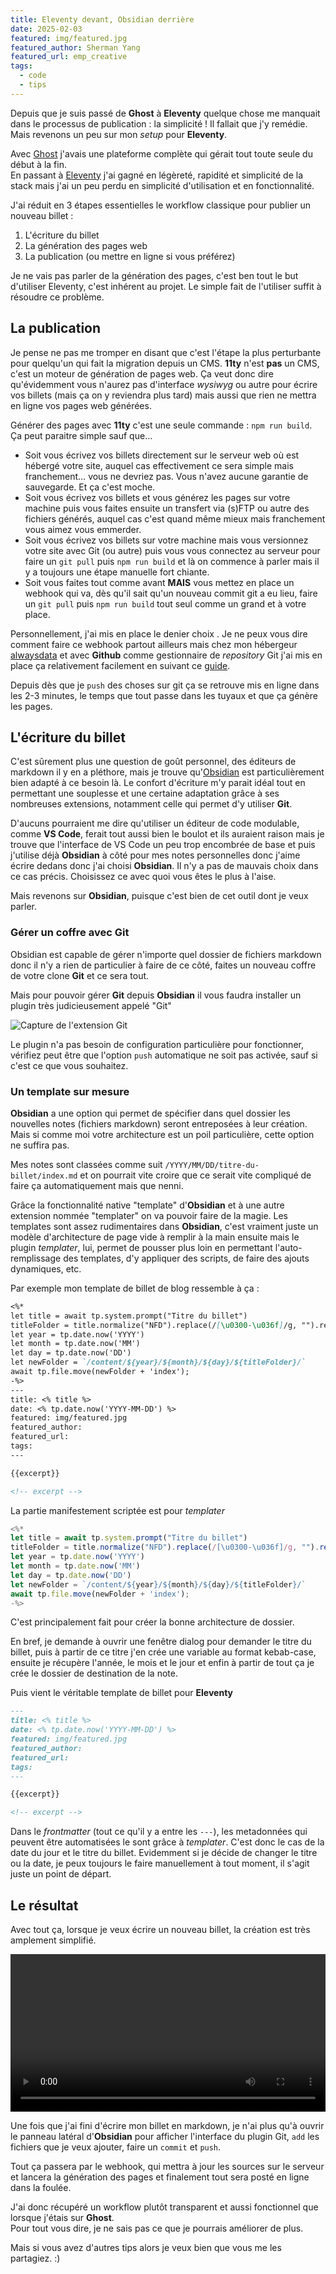 ```yaml
---
title: Eleventy devant, Obsidian derrière
date: 2025-02-03
featured: img/featured.jpg
featured_author: Sherman Yang
featured_url: emp_creative
tags:
  - code
  - tips
---
```

Depuis que je suis passé de **Ghost** à **Eleventy** quelque chose me manquait dans le processus de publication : la simplicité ! Il fallait que j'y remédie. Mais revenons un peu sur mon *setup* pour **Eleventy**.

<!-- excerpt -->

Avec [Ghost](https://ghost.org/) j'avais une plateforme complète qui gérait tout toute seule du début à la fin.  
En passant à [Eleventy](https://www.11ty.dev/) j'ai gagné en légèreté, rapidité et simplicité de la stack mais j'ai un peu perdu en simplicité d'utilisation et en fonctionnalité.

J'ai réduit en 3 étapes essentielles le workflow classique pour publier un nouveau billet :
1. L'écriture du billet
2. La génération des pages web
3. La publication (ou mettre en ligne si vous préférez)

Je ne vais pas parler de la génération des pages, c'est ben tout le but d'utiliser Eleventy, c'est inhérent au projet. Le simple fait de l'utiliser suffit à résoudre ce problème.

## La publication
Je pense ne pas me tromper en disant que c'est l'étape la plus perturbante pour quelqu'un qui fait la migration depuis un CMS. **11ty** n'est **pas** un CMS, c'est un moteur de génération de pages web. Ça veut donc dire qu'évidemment vous n'aurez pas d'interface *wysiwyg* ou autre pour écrire vos billets (mais ça on y reviendra plus tard) mais aussi que rien ne mettra en ligne vos pages web générées.

Générer des pages avec **11ty** c'est une seule commande : `npm run build`. Ça peut paraitre simple sauf que…

- Soit vous écrivez vos billets directement sur le serveur web où est hébergé votre site, auquel cas effectivement ce sera simple mais franchement… vous ne devriez pas. Vous n'avez aucune garantie de sauvegarde. Et ça c'est moche.
- Soit vous écrivez vos billets et vous générez les pages sur votre machine puis vous faites ensuite un transfert via (s)FTP ou autre des fichiers générés, auquel cas c'est quand même mieux mais franchement vous aimez vous emmerder.
- Soit vous écrivez vos billets sur votre machine mais vous versionnez votre site avec Git (ou autre) puis vous vous connectez au serveur pour faire un `git pull` puis `npm run build` et là on commence à parler mais il y a toujours une étape manuelle fort chiante.
- Soit vous faites tout comme avant **MAIS** vous mettez en place un webhook qui va, dès qu'il sait qu'un nouveau commit git a eu lieu, faire un `git pull` puis `npm run build` tout seul comme un grand et à votre place.

Personnellement, j'ai mis en place le denier choix . Je ne peux vous dire comment faire ce webhook partout ailleurs mais chez mon hébergeur [alwaysdata](https://www.alwaysdata.com/fr/) et avec **Github** comme gestionnaire de *repository* Git j'ai mis en place ça relativement facilement en suivant ce [guide](https://blog.alwaysdata.com/fr/2023/02/01/devops-react-we-can-be-heroes-just-for-one-app/).

Depuis dès que je `push` des choses sur git ça se retrouve mis en ligne dans les 2-3 minutes, le temps que tout passe dans les tuyaux et que ça génère les pages. 

## L'écriture du billet
C'est sûrement plus une question de goût personnel, des éditeurs de markdown il y en a pléthore, mais je trouve qu'[Obsidian](https://obsidian.md/) est particulièrement bien adapté à ce besoin là. Le confort d'écriture m'y parait idéal tout en permettant une souplesse et une certaine adaptation grâce à ses nombreuses extensions, notamment celle qui permet d'y utiliser **Git**.

D'aucuns pourraient me dire qu'utiliser un éditeur de code modulable, comme **VS Code**, ferait tout aussi bien le boulot et ils auraient raison mais je trouve que l'interface de VS Code un peu trop encombrée de base et puis j'utilise déjà **Obsidian** à côté pour mes notes personnelles donc j'aime écrire dedans donc j'ai choisi **Obsidian**. Il n'y a pas de mauvais choix dans ce cas précis. Choisissez ce avec quoi vous êtes le plus à l'aise.

Mais revenons sur **Obsidian**, puisque c'est bien de cet outil dont je veux parler.

### Gérer un coffre avec Git
Obsidian est capable de gérer n'importe quel dossier de fichiers markdown donc il n'y a rien de particulier à faire de ce côté, faites un nouveau coffre de votre clone **Git** et ce sera tout.

Mais pour pouvoir gérer **Git** depuis **Obsidian** il vous faudra installer un plugin très judicieusement appelé "Git"

![Capture de l'extension Git](./img/git-plugin.png)

Le plugin n'a pas besoin de configuration particulière pour fonctionner, vérifiez peut être que l'option `push` automatique ne soit pas activée, sauf si c'est ce que vous souhaitez.

### Un template sur mesure
**Obsidian** a une option qui permet de spécifier dans quel dossier les nouvelles notes (fichiers markdown) seront entreposées à leur création. Mais si comme moi votre architecture est un poil particulière, cette option ne suffira pas.

Mes notes sont classées comme suit `/YYYY/MM/DD/titre-du-billet/index.md` et on pourrait vite croire que ce serait vite compliqué de faire ça automatiquement mais que nenni.

Grâce la fonctionnalité native "template" d'**Obsidian** et à une autre extension nommée "templater" on va pouvoir faire de la magie.
Les templates sont assez rudimentaires dans **Obsidian**, c'est vraiment juste un modèle d'architecture de page vide à remplir à la main ensuite mais le plugin *templater*, lui, permet de pousser plus loin en permettant l'auto-remplissage des templates, d'y appliquer des scripts, de faire des ajouts dynamiques, etc.

Par exemple mon template de billet de blog ressemble à ça :

```md
<%*
let title = await tp.system.prompt("Titre du billet")
titleFolder = title.normalize("NFD").replace(/[\u0300-\u036f]/g, "").replace(/[.,\/#!$%\^&\*;:{}=\-_`~()]/g,"").trim().replace(/\s+/g, '-').toLowerCase()
let year = tp.date.now('YYYY') 
let month = tp.date.now('MM') 
let day = tp.date.now('DD') 
let newFolder = `/content/${year}/${month}/${day}/${titleFolder}/` 
await tp.file.move(newFolder + 'index');
-%>
---
title: <% title %>
date: <% tp.date.now('YYYY-MM-DD') %>
featured: img/featured.jpg
featured_author: 
featured_url: 
tags:
---

{{excerpt}}

<!-- excerpt -->

```

La partie manifestement scriptée est pour *templater*
```js
<%*
let title = await tp.system.prompt("Titre du billet")
titleFolder = title.normalize("NFD").replace(/[\u0300-\u036f]/g, "").replace(/[.,\/#!$%\^&\*;:{}=\-_`~()]/g,"").trim().replace(/\s+/g, '-').toLowerCase()
let year = tp.date.now('YYYY') 
let month = tp.date.now('MM') 
let day = tp.date.now('DD') 
let newFolder = `/content/${year}/${month}/${day}/${titleFolder}/` 
await tp.file.move(newFolder + 'index');
-%>
```
C'est principalement fait pour créer la bonne architecture de dossier.

En bref, je demande à ouvrir une fenêtre dialog pour demander le titre du billet, puis à partir de ce titre j'en crée une variable au format kebab-case, ensuite je récupère l'année, le mois et le jour et enfin à partir de tout ça je crée le dossier de destination de la note.

Puis vient le véritable template de billet pour **Eleventy**
```md
---
title: <% title %>
date: <% tp.date.now('YYYY-MM-DD') %>
featured: img/featured.jpg
featured_author: 
featured_url: 
tags:
---

{{excerpt}}

<!-- excerpt -->
```

Dans le *frontmatter* (tout ce qu'il y a entre les `---`), les metadonnées qui peuvent être automatisées le sont grâce à *templater*. C'est donc le cas de la date du jour et le titre du billet.
Evidemment si je décide de changer le titre ou la date, je peux toujours le faire manuellement à tout moment, il s'agit juste un point de départ.

## Le résultat

Avec tout ça, lorsque je veux écrire un nouveau billet, la création est très amplement simplifié.

<video controls width="100%">
	<source src="./img/new-post.webm" type="video/webm">
</video>

Une fois que j'ai fini d'écrire mon billet en markdown, je n'ai plus qu'à ouvrir le panneau latéral d'**Obsidian** pour afficher l'interface du plugin Git, `add` les fichiers que je veux ajouter, faire un `commit` et `push`.

Tout ça passera par le webhook, qui mettra à jour les sources sur le serveur et lancera la génération des pages et finalement tout sera posté en ligne dans la foulée.

J'ai donc récupéré un workflow plutôt transparent et aussi fonctionnel que lorsque j'étais sur **Ghost**.  
Pour tout vous dire, je ne sais pas ce que je pourrais améliorer de plus. 

Mais si vous avez d'autres tips alors je veux bien que vous me les partagiez. :)